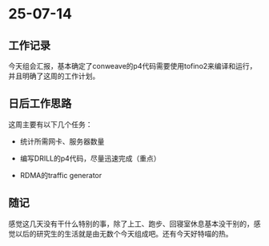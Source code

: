 # 25-07-14

## 工作记录

今天组会汇报，基本确定了conweave的p4代码需要使用tofino2来编译和运行，并且明确了这周的工作计划。

## 日后工作思路

这周主要有以下几个任务：

- 统计所需网卡、服务器数量

- 编写DRILL的p4代码，尽量迅速完成（重点）

- RDMA的traffic generator

## 随记

感觉这几天没有干什么特别的事，除了上工、跑步、回寝室休息基本没干别的，感觉以后的研究生的生活就是由无数个今天组成吧。还有今天好特喵的热。